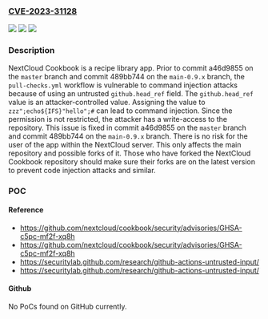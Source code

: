 ### [CVE-2023-31128](https://cve.mitre.org/cgi-bin/cvename.cgi?name=CVE-2023-31128)
![](https://img.shields.io/static/v1?label=Product&message=cookbook&color=blue)
![](https://img.shields.io/static/v1?label=Version&message=%3D%20master%20%3C%20a46d9855%20&color=brighgreen)
![](https://img.shields.io/static/v1?label=Vulnerability&message=CWE-78%3A%20Improper%20Neutralization%20of%20Special%20Elements%20used%20in%20an%20OS%20Command%20('OS%20Command%20Injection')&color=brighgreen)

### Description

NextCloud Cookbook is a recipe library app. Prior to commit a46d9855 on the `master` branch and commit 489bb744 on the `main-0.9.x` branch, the `pull-checks.yml` workflow is vulnerable to command injection attacks because of using an untrusted `github.head_ref` field. The `github.head_ref` value is an attacker-controlled value. Assigning the value to `zzz";echo${IFS}"hello";#` can lead to command injection. Since the permission is not restricted, the attacker has a write-access to the repository. This issue is fixed in commit a46d9855 on the `master` branch and commit 489bb744 on the `main-0.9.x` branch. There is no risk for the user of the app within the NextCloud server. This only affects the main repository and possible forks of it. Those who have forked the NextCloud Cookbook repository should make sure their forks are on the latest version to prevent code injection attacks and similar.

### POC

#### Reference
- https://github.com/nextcloud/cookbook/security/advisories/GHSA-c5pc-mf2f-xq8h
- https://github.com/nextcloud/cookbook/security/advisories/GHSA-c5pc-mf2f-xq8h
- https://securitylab.github.com/research/github-actions-untrusted-input/
- https://securitylab.github.com/research/github-actions-untrusted-input/

#### Github
No PoCs found on GitHub currently.

